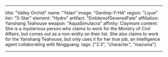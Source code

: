 ---

title: "Valley Orchid"
name: "Yelan"
image: "GenImp-Y-HA"
region: "Liyue"
tier: "5-Star"
element: "Hydro"
artifact: "EmblemofSeveredFate"
affiliation: Yanshang Teahouse
weapon: "AquaSimulacra"
affinity: Claymore
content: She is a mysterious person who claims to work for the Ministry of Civil Affairs, but comes out as a non-entity on their list. She also claims to work for the Yanshang Teahouse, but only uses it for her true job, an intelligence agent collaborating with Ningguang.
tags: ["2.3", "character", "inazuma"]

---